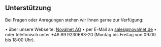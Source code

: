 ## Unterstützung

Bei Fragen oder Anregungen stehen wir Ihnen gerne zur Verfügung:

•	über unsere Webseite: [Novalnet AG](https://www.novalnet.de/kontakt/haendler)
•	per E-Mail an [sales@novalnet.de](mailto:sales@novalnet.de)
•	oder telefonisch unter +49 89 9230683-20 (Montag bis Freitag von 09:00 bis 18:00 Uhr).
